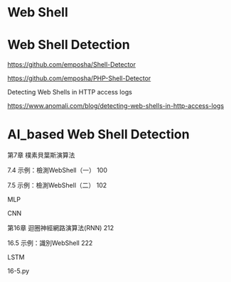 # Web Shell

# Web Shell Detection

https://github.com/emposha/Shell-Detector

https://github.com/emposha/PHP-Shell-Detector

Detecting Web Shells in HTTP access logs

https://www.anomali.com/blog/detecting-web-shells-in-http-access-logs

# AI_based Web Shell Detection

第7章 樸素貝葉斯演算法

7.4 示例：檢測WebShell（一） 100

7.5 示例：檢測WebShell（二） 102

MLP

CNN

第16章 迴圈神經網路演算法(RNN) 212

16.5 示例：識別WebShell 222

LSTM

16-5.py


